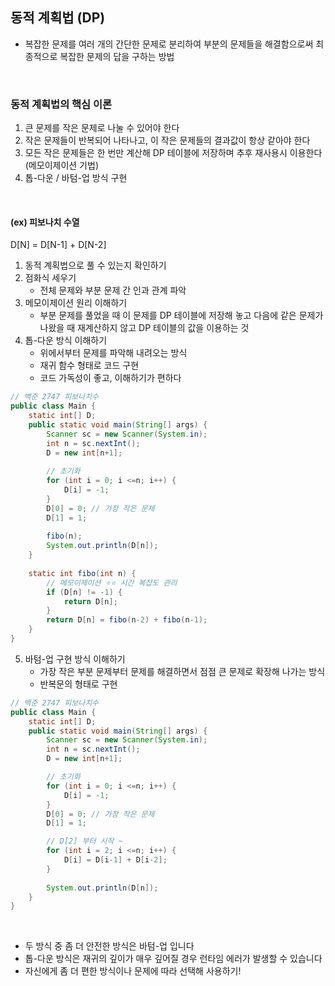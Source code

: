 ## 동적 계획법 (DP)

- 복잡한 문제를 여러 개의 간단한 문제로 분리하여 부분의 문제들을 해결함으로써 최종적으로 복잡한 문제의 답을 구하는 방법

<br>

### 동적 계획법의 핵심 이론
1. 큰 문제를 작은 문제로 나눌 수 있어야 한다
2. 작은 문제들이 반복되어 나타나고, 이 작은 문제들의 결과값이 항상 같아야 한다
3. 모든 작은 문제들은 한 번만 계산해 DP 테이블에 저장하며 추후 재사용시 이용한다 (메모이제이션 기법)
4. 톱-다운 / 바텀-업 방식 구현

<br>

#### (ex) 피보나치 수열
D[N] = D[N-1] + D[N-2]

1. 동적 계획법으로 풀 수 있는지 확인하기
2. 점화식 세우기
   - 전체 문제와 부분 문제 간 인과 관계 파악
3. 메모이제이션 원리 이해하기
   - 부분 문제를 풀었을 때 이 문제를 DP 테이블에 저장해 놓고 다음에 같은 문제가 나왔을 때 재계산하지 않고 DP 테이블의 값을 이용하는 것
4. 톱-다운 방식 이해하기
   - 위에서부터 문제를 파악해 내려오는 방식
   - 재귀 함수 형태로 코드 구현
   - 코드 가독성이 좋고, 이해하기가 편하다

```java
// 백준 2747 피보나치수
public class Main {
    static int[] D;
    public static void main(String[] args) {
        Scanner sc = new Scanner(System.in);
        int n = sc.nextInt();
        D = new int[n+1];
        
        // 초기화
        for (int i = 0; i <=n; i++) {
            D[i] = -1;
        }
        D[0] = 0; // 가장 작은 문제
        D[1] = 1;
        
        fibo(n);
        System.out.println(D[n]);
    }
    
    static int fibo(int n) {
        // 메모이제이션 ⭐⭐ 시간 복잡도 관리
        if (D[n] != -1) {
            return D[n];
        }
        return D[n] = fibo(n-2) + fibo(n-1);
    }
}
```

5. 바텀-업 구현 방식 이해하기
   - 가장 작은 부분 문제부터 문제를 해결하면서 점점 큰 문제로 확장해 나가는 방식
   - 반복문의 형태로 구현

```java
// 백준 2747 피보나치수
public class Main {
    static int[] D;
    public static void main(String[] args) {
        Scanner sc = new Scanner(System.in);
        int n = sc.nextInt();
        D = new int[n+1];

        // 초기화
        for (int i = 0; i <=n; i++) {
            D[i] = -1;
        }
        D[0] = 0; // 가장 작은 문제
        D[1] = 1;

        // D[2] 부터 시작 ~
        for (int i = 2; i <=n; i++) {
            D[i] = D[i-1] + D[i-2];
        }
        
        System.out.println(D[n]);
    }
}
```

<br>

- 두 방식 중 좀 더 안전한 방식은 바텀-업 입니다
- 톱-다운 방식은 재귀의 깊이가 매우 깊어질 경우 런타임 에러가 발생할 수 있습니다
- 자신에게 좀 더 편한 방식이나 문제에 따라 선택해 사용하기!